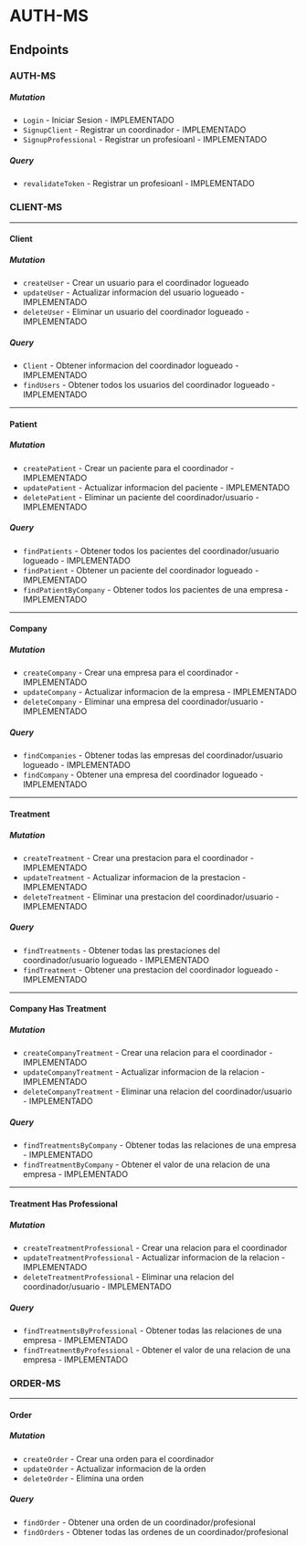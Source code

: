 # AUTH-MS

## Endpoints

### AUTH-MS

##### Mutation 

- `Login` - Iniciar Sesion                            - IMPLEMENTADO
- `SignupClient` - Registrar un coordinador           - IMPLEMENTADO
- `SignupProfessional` - Registrar un profesioanl     - IMPLEMENTADO

##### Query 

- `revalidateToken` - Registrar un profesioanl        - IMPLEMENTADO

### CLIENT-MS

---
#### Client
##### Mutation
- `createUser` - Crear un usuario para el coordinador logueado
- `updateUser` - Actualizar informacion del usuario logueado           - IMPLEMENTADO
- `deleteUser` - Eliminar un usuario del coordinador logueado         - IMPLEMENTADO

##### Query 
- `Client` - Obtener informacion del coordinador logueado               - IMPLEMENTADO
- `findUsers` - Obtener todos los usuarios del coordinador logueado     - IMPLEMENTADO

---
#### Patient
##### Mutation
- `createPatient` - Crear un paciente para el coordinador           - IMPLEMENTADO
- `updatePatient` - Actualizar informacion del paciente             - IMPLEMENTADO
- `deletePatient` - Eliminar un paciente del coordinador/usuario  - IMPLEMENTADO

##### Query
- `findPatients` - Obtener todos los pacientes del coordinador/usuario logueado     - IMPLEMENTADO                    
- `findPatient` - Obtener un paciente del coordinador logueado                      - IMPLEMENTADO
- `findPatientByCompany` - Obtener todos los pacientes de una empresa               - IMPLEMENTADO

---
#### Company
##### Mutation
- `createCompany` - Crear una empresa para el coordinador           - IMPLEMENTADO
- `updateCompany` - Actualizar informacion de la empresa            - IMPLEMENTADO       
- `deleteCompany` - Eliminar una empresa del coordinador/usuario   - IMPLEMENTADO

##### Query
- `findCompanies` - Obtener todas las empresas del coordinador/usuario logueado     - IMPLEMENTADO                    
- `findCompany` - Obtener una empresa del coordinador logueado                      - IMPLEMENTADO

---
#### Treatment
##### Mutation
- `createTreatment` - Crear una prestacion para el coordinador          - IMPLEMENTADO
- `updateTreatment` - Actualizar informacion de la prestacion           - IMPLEMENTADO
- `deleteTreatment` - Eliminar una prestacion del coordinador/usuario   - IMPLEMENTADO

##### Query
- `findTreatments` - Obtener todas las prestaciones del coordinador/usuario logueado    - IMPLEMENTADO
- `findTreatment` - Obtener una prestacion del coordinador logueado                     - IMPLEMENTADO    

---
#### Company Has Treatment
##### Mutation
- `createCompanyTreatment` - Crear una relacion para el coordinador           - IMPLEMENTADO          
- `updateCompanyTreatment` - Actualizar informacion de la relacion            - IMPLEMENTADO
- `deleteCompanyTreatment` - Eliminar una relacion del coordinador/usuario    - IMPLEMENTADO

##### Query
- `findTreatmentsByCompany` - Obtener todas las relaciones de una empresa     - IMPLEMENTADO
- `findTreatmentByCompany` - Obtener el valor de una relacion de una empresa  - IMPLEMENTADO

---
#### Treatment Has Professional
##### Mutation
- `createTreatmentProfessional` - Crear una relacion para el coordinador                     
- `updateTreatmentProfessional` - Actualizar informacion de la relacion             - IMPLEMENTADO
- `deleteTreatmentProfessional` - Eliminar una relacion del coordinador/usuario     - IMPLEMENTADO

##### Query
- `findTreatmentsByProfessional` - Obtener todas las relaciones de una empresa      - IMPLEMENTADO
- `findTreatmentByProfessional` - Obtener el valor de una relacion de una empresa   - IMPLEMENTADO

### ORDER-MS

---
#### Order
##### Mutation
- `createOrder` - Crear una orden para el coordinador
- `updateOrder` - Actualizar informacion de la orden
- `deleteOrder` - Elimina una orden

##### Query
- `findOrder` - Obtener una orden de un coordinador/profesional
- `findOrders` - Obtener todas las ordenes de un coordinador/profesional
